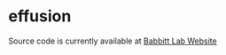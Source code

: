 # effusion

Source code is currently available at [Babbitt Lab Website](http://babbittlab.com/effusion)

